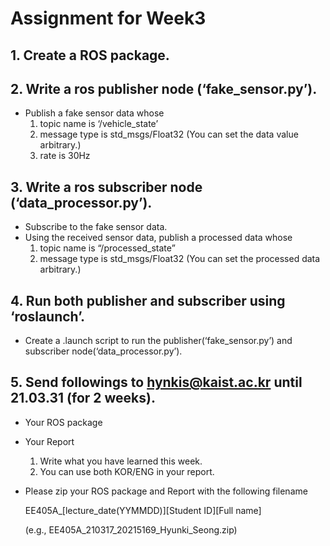 # Assignment for Week3
## 1. Create a ROS package.
## 2. Write a ros publisher node (‘fake_sensor.py’).
* Publish a fake sensor data whose
  1. topic name is ‘/vehicle_state’
  2. message type is std_msgs/Float32 (You can set the data value arbitrary.)
  3. rate is 30Hz

## 3. Write a ros subscriber node (‘data_processor.py’).
* Subscribe to the fake sensor data.
* Using the received sensor data, publish a processed data whose
  1. topic name is “/processed_state”
  2. message type is std_msgs/Float32 (You can set the processed data arbitrary.)

## 4. Run both publisher and subscriber using ‘roslaunch’.
* Create a .launch script to run the publisher(‘fake_sensor.py’) and subscriber node(‘data_processor.py’).

## 5. Send followings to hynkis@kaist.ac.kr until 21.03.31 (for 2 weeks).
* Your ROS package
* Your Report
  1. Write what you have learned this week.
  2. You can use both KOR/ENG in your report.

* Please zip your ROS package and Report with the following filename

  EE405A_[lecture_date(YYMMDD)][Student ID][Full name]
  
  (e.g., EE405A_210317_20215169_Hyunki_Seong.zip)

